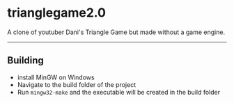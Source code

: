 
# trianglegame2.0

A clone of youtuber Dani's Triangle Game but made without a game engine.
___

## Building

- install MinGW on Windows
- Navigate to the build folder of the project
- Run `mingw32-make` and the executable will be created in the build folder 